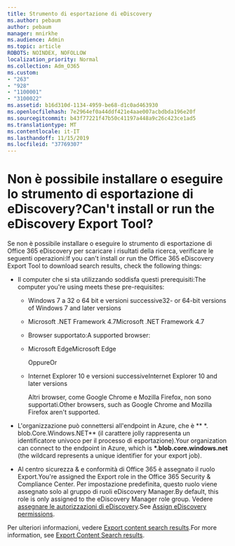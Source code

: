 ```yaml
---
title: Strumento di esportazione di eDiscovery
ms.author: pebaum
author: pebaum
manager: mnirkhe
ms.audience: Admin
ms.topic: article
ROBOTS: NOINDEX, NOFOLLOW
localization_priority: Normal
ms.collection: Adm_O365
ms.custom:
- "263"
- "928"
- "1100001"
- "3100022"
ms.assetid: b16d310d-1134-4959-be68-d1c0ad463930
ms.openlocfilehash: 7e2964ef0a44ddf421e4aae007acbdbda196e20f
ms.sourcegitcommit: b43f77221f47b50c41197a448a9c26c423ce1ad5
ms.translationtype: MT
ms.contentlocale: it-IT
ms.lasthandoff: 11/15/2019
ms.locfileid: "37769307"
---
```

# <a name="cant-install-or-run-the-ediscovery-export-tool"></a><span data-ttu-id="c3185-102">Non è possibile installare o eseguire lo strumento di esportazione di eDiscovery?</span><span class="sxs-lookup"><span data-stu-id="c3185-102">Can't install or run the eDiscovery Export Tool?</span></span>

<span data-ttu-id="c3185-103">Se non è possibile installare o eseguire lo strumento di esportazione di Office 365 eDiscovery per scaricare i risultati della ricerca, verificare le seguenti operazioni:</span><span class="sxs-lookup"><span data-stu-id="c3185-103">If you can't install or run the Office 365 eDiscovery Export Tool to download search results, check the following things:</span></span>
  
- <span data-ttu-id="c3185-104">Il computer che si sta utilizzando soddisfa questi prerequisiti:</span><span class="sxs-lookup"><span data-stu-id="c3185-104">The computer you're using meets these pre-requisites:</span></span>

  - <span data-ttu-id="c3185-105">Windows 7 a 32 o 64 bit e versioni successive</span><span class="sxs-lookup"><span data-stu-id="c3185-105">32- or 64-bit versions of Windows 7 and later versions</span></span>

  - <span data-ttu-id="c3185-106">Microsoft .NET Framework 4.7</span><span class="sxs-lookup"><span data-stu-id="c3185-106">Microsoft .NET Framework 4.7</span></span>

  - <span data-ttu-id="c3185-107">Browser supportato:</span><span class="sxs-lookup"><span data-stu-id="c3185-107">A supported browser:</span></span>

  - <span data-ttu-id="c3185-108">Microsoft Edge</span><span class="sxs-lookup"><span data-stu-id="c3185-108">Microsoft Edge</span></span>

    <span data-ttu-id="c3185-109">Oppure</span><span class="sxs-lookup"><span data-stu-id="c3185-109">Or</span></span>

  - <span data-ttu-id="c3185-110">Internet Explorer 10 e versioni successive</span><span class="sxs-lookup"><span data-stu-id="c3185-110">Internet Explorer 10 and later versions</span></span>

    <span data-ttu-id="c3185-111">Altri browser, come Google Chrome e Mozilla Firefox, non sono supportati.</span><span class="sxs-lookup"><span data-stu-id="c3185-111">Other browsers, such as Google Chrome and Mozilla Firefox aren't supported.</span></span>

- <span data-ttu-id="c3185-112">L'organizzazione può connettersi all'endpoint in Azure, che è \*\* \*. blob.Core.Windows.NET\*\* (il carattere jolly rappresenta un identificatore univoco per il processo di esportazione).</span><span class="sxs-lookup"><span data-stu-id="c3185-112">Your organization can connect to the endpoint in Azure, which is **\*.blob.core.windows.net** (the wildcard represents a unique identifier for your export job).</span></span>

- <span data-ttu-id="c3185-113">Al centro sicurezza &amp; e conformità di Office 365 è assegnato il ruolo Export.</span><span class="sxs-lookup"><span data-stu-id="c3185-113">You're assigned the Export role in the Office 365 Security &amp; Compliance Center.</span></span> <span data-ttu-id="c3185-114">Per impostazione predefinita, questo ruolo viene assegnato solo al gruppo di ruoli eDiscovery Manager.</span><span class="sxs-lookup"><span data-stu-id="c3185-114">By default, this role is only assigned to the eDiscovery Manager role group.</span></span> <span data-ttu-id="c3185-115">Vedere [assegnare le autorizzazioni di eDiscovery](https://docs.microsoft.com/office365/securitycompliance/assign-ediscovery-permissions).</span><span class="sxs-lookup"><span data-stu-id="c3185-115">See [Assign eDiscovery permissions](https://docs.microsoft.com/office365/securitycompliance/assign-ediscovery-permissions).</span></span>

<span data-ttu-id="c3185-116">Per ulteriori informazioni, vedere [Export content search results](https://docs.microsoft.com/office365/securitycompliance/export-search-results).</span><span class="sxs-lookup"><span data-stu-id="c3185-116">For more information, see [Export Content Search results](https://docs.microsoft.com/office365/securitycompliance/export-search-results).</span></span>
  